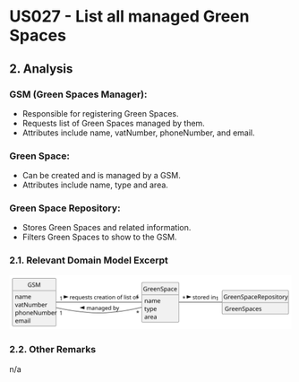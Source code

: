 # US027 - List all managed Green Spaces

## 2. Analysis

### GSM (Green Spaces Manager):
* Responsible for registering Green Spaces.
* Requests list of Green Spaces managed by them.
* Attributes include name, vatNumber, phoneNumber, and email.

### Green Space:
* Can be created and is managed by a GSM.
* Attributes include name, type and area.

### Green Space Repository:
* Stores Green Spaces and related information.
* Filters Green Spaces to show to the GSM.


### 2.1. Relevant Domain Model Excerpt 

![Domain Model](svg/us027-domain-model.svg)

### 2.2. Other Remarks

n/a